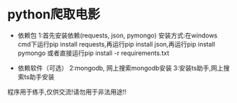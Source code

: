 # python爬取电影
- 依赖包
1:首先安装依赖(requests, json, pymongo)
  安装方式:在windows cmd下运行pip install requests,再运行pip install json,再运行pip install pymongo
  或者直接运行pip install -r requirements.txt
  
- 依赖软件（可选）
2:mongodb, 网上搜索mongodb安装
3:安装ts助手,网上搜索ts助手安装


程序用于练手,仅供交流!请勿用于非法用途!!
